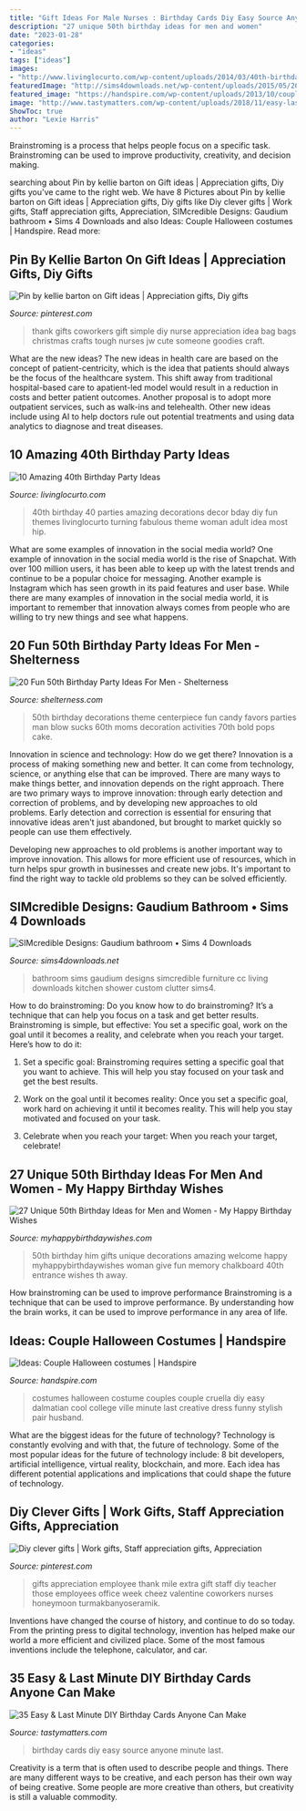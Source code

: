 ```yaml
---
title: "Gift Ideas For Male Nurses : Birthday Cards Diy Easy Source Anyone Minute Last"
description: "27 unique 50th birthday ideas for men and women"
date: "2023-01-28"
categories:
- "ideas"
tags: ["ideas"]
images:
- "http://www.livinglocurto.com/wp-content/uploads/2014/03/40th-birthday-party-ideas-living-locurto.jpg"
featuredImage: "http://sims4downloads.net/wp-content/uploads/2015/05/267.jpg"
featured_image: "https://handspire.com/wp-content/uploads/2013/10/couple-3.jpg"
image: "http://www.tastymatters.com/wp-content/uploads/2018/11/easy-last-minute-diy-birthday-cards-anyone-can-make-16.jpg"
ShowToc: true
author: "Lexie Harris"
---
```



Brainstroming is a process that helps people focus on a specific task. Brainstroming can be used to improve productivity, creativity, and decision making.

	

		
searching about Pin by kellie barton on Gift ideas | Appreciation gifts, Diy gifts you've came to the right web. We have 8 Pictures about Pin by kellie barton on Gift ideas | Appreciation gifts, Diy gifts like Diy clever gifts | Work gifts, Staff appreciation gifts, Appreciation, SIMcredible Designs: Gaudium bathroom • Sims 4 Downloads and also Ideas: Couple Halloween costumes | Handspire. Read more:
		
    
## Pin By Kellie Barton On Gift Ideas | Appreciation Gifts, Diy Gifts

<img loading=lazy src="https://i.pinimg.com/736x/c1/65/19/c16519ec6cf6e7bbac59e8d0406e92ff--good-ideas-cute-ideas.jpg" onerror="this.onerror=null;this.src='https://tse4.mm.bing.net/th?id=OIP.MQj77x40StWXFk4x1fS4cAHaLH&amp;pid=15.1';" alt="Pin by kellie barton on Gift ideas | Appreciation gifts, Diy gifts">

_Source: pinterest.com_

>thank gifts coworkers gift simple diy nurse appreciation idea bag bags christmas crafts tough nurses jw cute someone goodies craft. 

	

What are the new ideas?
The new ideas in health care are based on the concept of patient-centricity, which is the idea that patients should always be the focus of the healthcare system. This shift away from traditional hospital-based care to apatient-led model would result in a reduction in costs and better patient outcomes. Another proposal is to adopt more outpatient services, such as walk-ins and telehealth. Other new ideas include using AI to help doctors rule out potential treatments and using data analytics to diagnose and treat diseases.

    
## 10 Amazing 40th Birthday Party Ideas

<img loading=lazy src="http://www.livinglocurto.com/wp-content/uploads/2014/03/40th-birthday-party-ideas-living-locurto.jpg" onerror="this.onerror=null;this.src='https://tse3.mm.bing.net/th?id=OIP.yVC6DcCGjNYVujbxdOezpAHaJ4&amp;pid=15.1';" alt="10 Amazing 40th Birthday Party Ideas">

_Source: livinglocurto.com_

>40th birthday 40 parties amazing decorations decor bday diy fun themes livinglocurto turning fabulous theme woman adult idea most hip. 

	

What are some examples of innovation in the social media world?
One example of innovation in the social media world is the rise of Snapchat. With over 100 million users, it has been able to keep up with the latest trends and continue to be a popular choice for messaging. Another example is Instagram which has seen growth in its paid features and user base. While there are many examples of innovation in the social media world, it is important to remember that innovation always comes from people who are willing to try new things and see what happens.

    
## 20 Fun 50th Birthday Party Ideas For Men - Shelterness

<img loading=lazy src="https://i.shelterness.com/2017/02/08-bold-and-fun-candy-centerpiece.jpg" onerror="this.onerror=null;this.src='https://tse4.mm.bing.net/th?id=OIP.xP4HLNOUXOoKgiBhvsT-1AHaJy&amp;pid=15.1';" alt="20 Fun 50th Birthday Party Ideas For Men - Shelterness">

_Source: shelterness.com_

>50th birthday decorations theme centerpiece fun candy favors parties man blow sucks 60th moms decoration activities 70th bold pops cake. 

	

Innovation in science and technology: How do we get there?
Innovation is a process of making something new and better. It can come from technology, science, or anything else that can be improved. There are many ways to make things better, and innovation depends on the right approach.
There are two primary ways to improve innovation: through early detection and correction of problems, and by developing new approaches to old problems. Early detection and correction is essential for ensuring that innovative ideas aren't just abandoned, but brought to market quickly so people can use them effectively.

Developing new approaches to old problems is another important way to improve innovation. This allows for more efficient use of resources, which in turn helps spur growth in businesses and create new jobs. It's important to find the right way to tackle old problems so they can be solved efficiently.

    
## SIMcredible Designs: Gaudium Bathroom • Sims 4 Downloads

<img loading=lazy src="http://sims4downloads.net/wp-content/uploads/2015/05/267.jpg" onerror="this.onerror=null;this.src='https://tse1.mm.bing.net/th?id=OIP.LVlD_zDcNM8f0tXDgleNxAHaEY&amp;pid=15.1';" alt="SIMcredible Designs: Gaudium bathroom • Sims 4 Downloads">

_Source: sims4downloads.net_

>bathroom sims gaudium designs simcredible furniture cc living downloads kitchen shower custom clutter sims4. 

	

How to do brainstroming:
Do you know how to do brainstroming? It’s a technique that can help you focus on a task and get better results. Brainstroming is simple, but effective: You set a specific goal, work on the goal until it becomes a reality, and celebrate when you reach your target. Here’s how to do it: 
1. Set a specific goal: Brainstroming requires setting a specific goal that you want to achieve. This will help you stay focused on your task and get the best results. 

2. Work on the goal until it becomes reality: Once you set a specific goal, work hard on achieving it until it becomes reality. This will help you stay motivated and focused on your task. 

3. Celebrate when you reach your target: When you reach your target, celebrate!

    
## 27 Unique 50th Birthday Ideas For Men And Women - My Happy Birthday Wishes

<img loading=lazy src="https://www.myhappybirthdaywishes.com/wp-content/uploads/2016/03/Welcome-Chalkboard-50th-Birthday-Ideas.jpg" onerror="this.onerror=null;this.src='https://tse2.mm.bing.net/th?id=OIP.OacuGSmDo4E4zZmtY_zUTgHaJ4&amp;pid=15.1';" alt="27 Unique 50th Birthday Ideas for Men and Women - My Happy Birthday Wishes">

_Source: myhappybirthdaywishes.com_

>50th birthday him gifts unique decorations amazing welcome happy myhappybirthdaywishes woman give fun memory chalkboard 40th entrance wishes th away. 

	

How brainstroming can be used to improve performance
Brainstroming is a technique that can be used to improve performance. By understanding how the brain works, it can be used to improve performance in any area of life.

    
## Ideas: Couple Halloween Costumes | Handspire

<img loading=lazy src="https://handspire.com/wp-content/uploads/2013/10/couple-3.jpg" onerror="this.onerror=null;this.src='https://tse2.mm.bing.net/th?id=OIP.OuhyG7J0KnXD7ZqVw3y9yQHaKO&amp;pid=15.1';" alt="Ideas: Couple Halloween costumes | Handspire">

_Source: handspire.com_

>costumes halloween costume couples couple cruella diy easy dalmatian cool college ville minute last creative dress funny stylish pair husband. 

	

What are the biggest ideas for the future of technology?
Technology is constantly evolving and with that, the future of technology. Some of the most popular ideas for the future of technology include: 8 bit developers, artificial intelligence, virtual reality, blockchain, and more. Each idea has different potential applications and implications that could shape the future of technology.

    
## Diy Clever Gifts | Work Gifts, Staff Appreciation Gifts, Appreciation

<img loading=lazy src="https://i.pinimg.com/736x/f5/6d/df/f56ddf9e4baacd8caff825d8cff8b931.jpg" onerror="this.onerror=null;this.src='https://tse3.mm.bing.net/th?id=OIP.-iD_rHSm2D-3grylqfxJLQHaJ3&amp;pid=15.1';" alt="Diy clever gifts | Work gifts, Staff appreciation gifts, Appreciation">

_Source: pinterest.com_

>gifts appreciation employee thank mile extra gift staff diy teacher those employees office week cheez valentine coworkers nurses honeymoon turmakbanyoseramik. 

	

Inventions have changed the course of history, and continue to do so today. From the printing press to digital technology, invention has helped make our world a more efficient and civilized place. Some of the most famous inventions include the telephone, calculator, and car.

    
## 35 Easy &amp; Last Minute DIY Birthday Cards Anyone Can Make

<img loading=lazy src="http://www.tastymatters.com/wp-content/uploads/2018/11/easy-last-minute-diy-birthday-cards-anyone-can-make-16.jpg" onerror="this.onerror=null;this.src='https://tse3.mm.bing.net/th?id=OIP.AINEkjHkemBXZA8wq9hWjwHaJ4&amp;pid=15.1';" alt="35 Easy &amp; Last Minute DIY Birthday Cards Anyone Can Make">

_Source: tastymatters.com_

>birthday cards diy easy source anyone minute last. 

	

Creativity is a term that is often used to describe people and things. There are many different ways to be creative, and each person has their own way of being creative. Some people are more creative than others, but creativity is still a valuable commodity.


